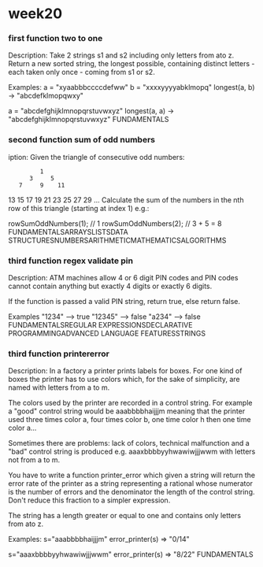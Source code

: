 # week20

### first function two to one

Description:
Take 2 strings s1 and s2 including only letters from ato z. Return a new sorted string, the longest possible, containing distinct letters - each taken only once - coming from s1 or s2.

Examples:
a = "xyaabbbccccdefww"
b = "xxxxyyyyabklmopq"
longest(a, b) -> "abcdefklmopqwxy"

a = "abcdefghijklmnopqrstuvwxyz"
longest(a, a) -> "abcdefghijklmnopqrstuvwxyz"
FUNDAMENTALS


### second function sum of odd numbers

iption:
Given the triangle of consecutive odd numbers:

             1
          3     5
       7     9    11
   13    15    17    19
21    23    25    27    29
...
Calculate the sum of the numbers in the nth row of this triangle (starting at index 1) e.g.:

rowSumOddNumbers(1); // 1
rowSumOddNumbers(2); // 3 + 5 = 8
FUNDAMENTALSARRAYSLISTSDATA STRUCTURESNUMBERSARITHMETICMATHEMATICSALGORITHMS

### third function regex validate pin

Description:
ATM machines allow 4 or 6 digit PIN codes and PIN codes cannot contain anything but exactly 4 digits or exactly 6 digits.

If the function is passed a valid PIN string, return true, else return false.

Examples
"1234"   -->  true
"12345"  -->  false
"a234"   -->  false
FUNDAMENTALSREGULAR EXPRESSIONSDECLARATIVE PROGRAMMINGADVANCED LANGUAGE FEATURESSTRINGS

### third function printererror


Description:
In a factory a printer prints labels for boxes. For one kind of boxes the printer has to use colors which, for the sake of simplicity, are named with letters from a to m.

The colors used by the printer are recorded in a control string. For example a "good" control string would be aaabbbbhaijjjm meaning that the printer used three times color a, four times color b, one time color h then one time color a...

Sometimes there are problems: lack of colors, technical malfunction and a "bad" control string is produced e.g. aaaxbbbbyyhwawiwjjjwwm with letters not from a to m.

You have to write a function printer_error which given a string will return the error rate of the printer as a string representing a rational whose numerator is the number of errors and the denominator the length of the control string. Don't reduce this fraction to a simpler expression.

The string has a length greater or equal to one and contains only letters from ato z.

Examples:
s="aaabbbbhaijjjm"
error_printer(s) => "0/14"

s="aaaxbbbbyyhwawiwjjjwwm"
error_printer(s) => "8/22"
FUNDAMENTALS